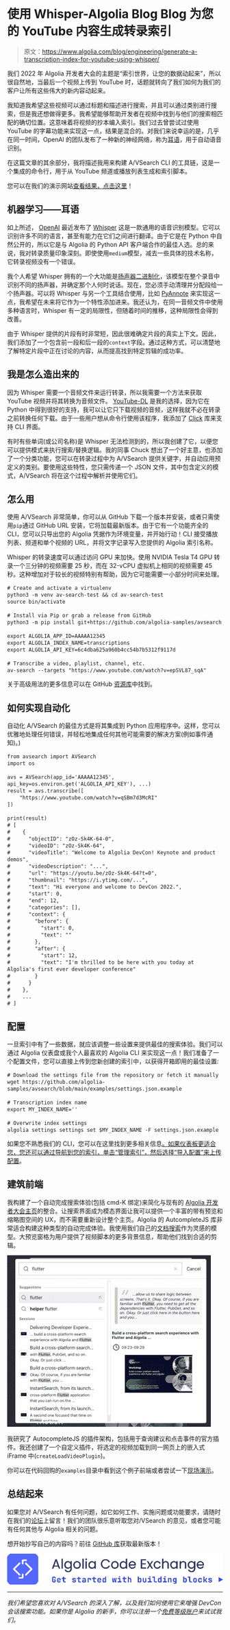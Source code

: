 # 使用 Whisper-Algolia Blog  Blog 为您的 YouTube 内容生成转录索引

> 原文：<https://www.algolia.com/blog/engineering/generate-a-transcription-index-for-youtube-using-whisper/>

我们 2022 年 Algolia 开发者大会的主题是“索引世界，让您的数据动起来”，所以很自然地，当最后一个视频上传到 YouTube 时，话题就转向了我们如何为我们的客户让所有这些伟大的新内容动起来。

我知道我希望这些视频可以通过标题和描述进行搜索，并且可以通过类别进行搜索，但是我还想做得更多。我希望能够帮助开发者在视频中找到与他们的搜索相匹配的确切位置。这意味着将视频的抄本编入索引。我们过去曾尝试过使用 YouTube 的字幕功能来实现这一点，结果是混合的。对我们来说幸运的是，几乎在同一时间，OpenAI 的团队发布了一种新的神经网络，称为[耳语](https://openai.com/blog/whisper/)，用于自动语音识别。

在这篇文章的其余部分，我将描述我用来构建 A/VSearch CLI 的工具链，这是一个集成的命令行，用于从 YouTube 频道或播放列表生成和索引脚本。

您可以在我们的演示网站[查看结果，点击这里](https://avsearch.vercel.app/)！

## [](#machine-learning-whisper)机器学习——耳语

如上所述， [OpenAI](https://openai.com) 最近发布了 [Whisper](https://github.com/openai/whisper) 这是一款通用的语音识别模型。它可以识别许多不同的语言，甚至有能力在它们之间进行翻译。由于它是在 Python 中自然公开的，所以它是与 Algolia 的 Python API 客户端合作的最佳人选。总的来说，我对转录质量印象深刻。即使使用`medium`模型，减去一些具体的技术名称，它转录视频没有一个错误。

我个人希望 Whisper 拥有的一个大功能是[扬声器二进制化](https://en.wikipedia.org/wiki/Speaker_diarisation)，该模型在整个录音中识别不同的扬声器，并确定那个人何时说话。现在，您必须手动清理并分配段给一个扬声器。可以将 Whisper 与另一个工具结合使用，比如 [PyAnnote](https://github.com/pyannote/pyannote-audio) 来实现这一点，我希望在未来将它作为一个特性添加进来。我还认为，在同一音频文件中使用多种语言时，Whisper 有一定的局限性，但随着时间的推移，这种局限性会得到改善。

由于 Whisper 提供的片段有时非常短，因此很难确定片段的真实上下文。因此，我们添加了一个包含前一段和后一段的`context`字段。通过这种方式，可以清楚地了解特定片段中正在讨论的内容，从而提高找到特定剪辑的成功率。

## [](#how-i-built-it)我是怎么造出来的

因为 Whisper 需要一个音频文件来运行转录，所以我需要一个方法来获取 YouTube 视频并将其转换为音频文件。 [YouTube-DL](https://github.com/ytdl-org/youtube-dl) 是我的选择，因为它在 Python 中得到很好的支持，我可以让它只下载视频的音频，这样我就不必在转录之前转换任何下载。由于一些用户想从命令行使用该程序，我添加了 [Click](https://click.palletsprojects.com/en/8.1.x) 库来支持 CLI 界面。

有时有些单词(或公司名称)是 Whisper 无法检测到的，所以我创建了它，以便您可以提供模式来执行搜索/替换逻辑。我的同事 Chuck 想出了一个好主意，也添加了一个分类功能，您可以在转录过程中为 A/VSearch 提供关键字，并自动应用预定义的类别。要使用这些特性，您只需传递一个 JSON 文件，其中包含定义的模式，A/VSearch 将在这个过程中解析并使用它们。

## [](#how-to-use-it)怎么用

使用 A/VSearch 非常简单，你可以从 GitHub 下载一个版本并安装，或者只需使用`pip`通过 GitHub URL 安装，它将加载最新版本。由于它有一个功能齐全的 CLI，您可以只导出您的 Algolia 凭据作为环境变量，并开始行动！CLI 接受播放列表、频道和单个视频的 URL，并将文字记录写入您提供的 Algolia 索引名称。

Whisper 的转录速度可以通过访问 GPU 来加快。使用 NVIDIA Tesla T4 GPU 转录一个三分钟的视频需要 25 秒，而在 32-vCPU 虚拟机上相同的视频需要 45 秒。这种增加对于较长的视频特别有帮助，因为它可能需要一小部分时间来处理。

```
# Create and activate a virtualenv
python3 -m venv av-search-test && cd av-search-test
source bin/activate

# Install via Pip or grab a release from GitHub
python3 -m pip install git+https://github.com/algolia-samples/avsearch

export ALGOLIA_APP_ID=AAAAA12345
export ALGOLIA_INDEX_NAME=transcriptions
export ALGOLIA_API_KEY=6c4dba625a960b4cc54b7b5312f9117d

# Transcribe a video, playlist, channel, etc.
av-search --targets "https://www.youtube.com/watch?v=epSVL87_sqA" 
```

关于高级用法的更多信息可以在 GitHub [资源库](https://github.com/algolia-samples/avsearch)中找到。

## [](#how-to-automate-it)如何实现自动化

自动化 A/VSearch 的最佳方式是将其集成到 Python 应用程序中。这样，您可以优雅地处理任何错误，并轻松地集成任何其他可能需要的解决方案(例如事件通知)。)

```
from avsearch import AVSearch
import os

avs = AVSearch(app_id='AAAAA12345', api_key=os.environ.get('ALGOLIA_API_KEY'), ...)
result = avs.transcribe([
    "https://www.youtube.com/watch?v=qSBm7d3McRI"
])

print(result)
# [
#    {
#      "objectID": "zOz-Sk4K-64-0",
#      "videoID": "zOz-Sk4K-64",
#      "videoTitle": "Welcome to Algolia DevCon! Keynote and product demos",
#      "videoDescription": "...",
#      "url": "https://youtu.be/zOz-Sk4K-64?t=0",
#      "thumbnail": "https://i.ytimg.com/...",
#      "text": "Hi everyone and welcome to DevCon 2022.",
#      "start": 0,
#      "end": 12,
#      "categories": [],
#      "context": {
#        "before": {
#          "start": 0,
#          "text": ""
#        },
#        "after": {
#          "start": 12,
#          "text": "I'm thrilled to be here with you today at Algolia's first ever developer conference"
#        }
#      }
#    },
#    ...
# ] 
```

## [](#configuration)配置

一旦索引中有了一些数据，就应该调整一些设置来提供最佳的搜索体验。我们可以通过 Algolia 仪表盘或我个人最喜欢的 Algolia CLI 来实现这一点！我们准备了一个配置文件，您可以直接上传到您新创建的索引中，以获得开箱即用的最佳设置:

```
# Download the settings file from the repository or fetch it manually
wget https://github.com/algolia-samples/avsearch/blob/main/examples/settings.json.example

# Transcription index name
export MY_INDEX_NAME=''

# Overwrite index settings
algolia settings settings set $MY_INDEX_NAME -F settings.json.example 
```

如果您不熟悉我们的 CLI，您可以在这里找到更多相关信息[。如果仪表板更适合您，您还可以通过导航到您的索引，单击“管理索引”，然后选择“导入配置”来上传](https://www.algolia.com/developers/algolia-cli/)[配置](https://github.com/algolia-samples/avsearch/blob/main/examples/settings.json.example)。

## [](#building-a-frontend)建筑前端

我构建了一个自动完成搜索体验(包括 cmd-K 绑定)来简化与现有的 [Algolia 开发者大会主页](https://algolia.com/devcon)的整合。让搜索界面成为模态界面让我可以提供一个丰富的带有预览和缩略图空间的 UX，而不需要重新设计整个主页。Algolia 的 AutcompleteJS 库非常适合构建这种类型的自动完成体验。我使用我们自己的[文档搜索](https://www.algolia.com/blog/ux/replicating-the-algolia-documentation-search-with-autocomplete/)作为灵感的模型。大预览窗格为用户提供了视频脚本的更多背景信息，帮助他们找到合适的剪辑。

![A/VSearch Example Frontend](img/fb1caa88cb2f75f3548949f5a1622670.png)

我研究了 AutocompleteJS 的插件架构，包括用于查询建议和点击事件的官方插件。我还创建了一个自定义插件，将选定的视频加载到同一网页上的嵌入式 iFrame 中(`createLoadVideoPlugin`)。

你可以在代码回购的`examples`目录中看到这个例子前端或者尝试一下[现场演示](https://avsearch.vercel.app)。

## [](#wrap-up)总结起来

如果您对 A/VSearch 有任何问题，如它如何工作、实施问题或功能要求，请随时在我们的[论坛](https://discourse.algolia.com/)上留言！我们的团队很乐意听取您对/VSearch 的意见，或者您可能有任何其他与 Algolia 相关的问题。

想开始抄写自己的内容吗？前往 [GitHub 库](https://github.com/algolia-samples/avsearch)获取最新版本！

[![Algolia Code Exchange](img/7665551c18b687f25dcadc15cb213b7d.png)](https://www.algolia.com/developers/code-exchange/showcase/generate-a-transcript-index-for-your-youtube-content-using-whisper/ "Algolia Code Exchange")

* * *

*我们希望您喜欢对 A/VSearch 的深入了解，以及我们如何使用它来增强 DevCon 会话搜索功能。如果你是 Algolia 的新手，你可以注册一个[免费等级账户](https://www.algolia.com/users/sign_up?utm_source=blog&utm_medium=main-blog&utm_campaign=devrel&utm_id=blog-avsearch)来试试我们。*